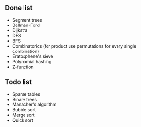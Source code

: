 ## Done list
- Segment trees
- Bellman-Ford
- Dijkstra
- DFS
- BFS
- Combinatorics (for product use permutations for every single combination)
- Eratosphene's sieve
- Polynomial hashing
- Z-function

## Todo list
- Sparse tables
- Binary trees
- Manacher's algorithm
- Bubble sort
- Merge sort
- Quick sort
